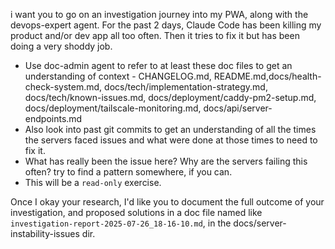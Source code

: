 i want you to go on an investigation journey into my PWA, along with the devops-expert agent. For the past 2 days, Claude Code has been killing my
product and/or dev app all too often. Then it tries to fix it but has been doing a very shoddy job.

- Use doc-admin agent to refer to at least these doc files to get an understanding of context - CHANGELOG.md, README.md,docs/health-check-system.md, docs/tech/implementation-strategy.md, docs/tech/known-issues.md, docs/deployment/caddy-pm2-setup.md, docs/deployment/tailscale-monitoring.md, docs/api/server-endpoints.md
- Also look into past git commits to get an understanding of all the times the servers faced issues and what were done at those times to need to fix it.
- What has really been the issue here? Why are the servers failing this often? try to find a pattern somewhere, if you can.
- This will be a `read-only` exercise.

Once I okay your research, I'd like you to document the full outcome of your investigation, and proposed solutions in a doc file named like `investigation-report-2025-07-26_18-16-10.md`, in the docs/server-instability-issues dir.
